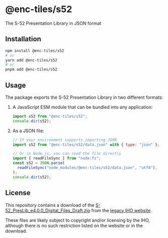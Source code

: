 # @enc-tiles/s52

The S-52 Presentation Library in JSON format

## Installation

```sh
npm install @enc-tiles/s52
# or
yarn add @enc-tiles/s52
# or
pnpm add @enc-tiles/s52
```

## Usage

The package exports the S-52 Presentation Library in two different formats:

1. A JavaScript ESM module that can be bundled into any application:

   ```js
   import s52 from "@enc-tiles/s52";
   console.dir(s52);
   ```

2. As a JSON file:

   ```js
   // If your environment supports importing JSON
   import s52 from "@enc-tiles/s52/data.json" with { type: "json" };

   // Or in Node.js, you can read the file directly
   import { readFileSync } from "node:fs";
   const s52 = JSON.parse(
     readFileSync("node_modules/@enc-tiles/s52/data.json", "utf8"),
   );
   console.dir(s52);
   ```

## License

This repository contains a download of the [S-52_PresLib_e4.0.0_Digital_Files_Draft.zip](https://legacy.iho.int/iho_pubs/draft_pubs/PresLib_e4.0.0/Digital_Files/S-52_PresLib_e4.0.0_Digital_Files_Draft.zip) from the [legacy IHO website](https://legacy.iho.int/iho_pubs/draft_pubs/S-52_e6.1.0/S-52_e6.1.0_and_PresLib_e4.0.0.htm).

These files are likely subject to copyright and/or licensing by the IHO, although there is no such restriction listed on the website or in the download.
